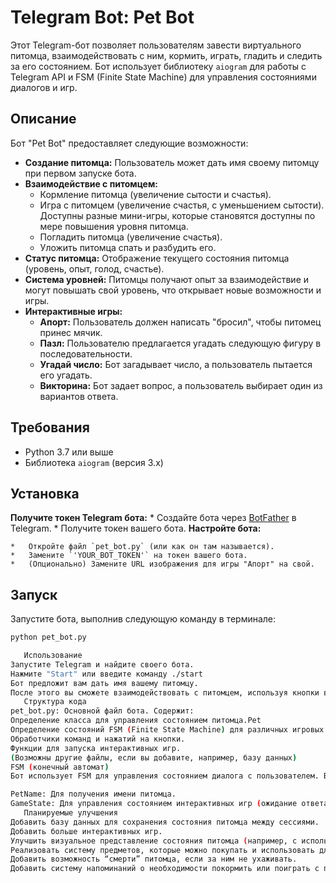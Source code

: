 # Telegram Bot: Pet Bot

Этот Telegram-бот позволяет пользователям завести виртуального питомца, взаимодействовать с ним, кормить, играть, гладить и следить за его состоянием. Бот использует библиотеку `aiogram` для работы с Telegram API и FSM (Finite State Machine) для управления состояниями диалогов и игр.

## Описание

Бот "Pet Bot" предоставляет следующие возможности:

*   **Создание питомца:** Пользователь может дать имя своему питомцу при первом запуске бота.
*   **Взаимодействие с питомцем:**
    *   Кормление питомца (увеличение сытости и счастья).
    *   Игра с питомцем (увеличение счастья, с уменьшением сытости). Доступны разные мини-игры, которые становятся доступны по мере повышения уровня питомца.
    *   Погладить питомца (увеличение счастья).
    *   Уложить питомца спать и разбудить его.
*   **Статус питомца:** Отображение текущего состояния питомца (уровень, опыт, голод, счастье).
*   **Система уровней:** Питомцы получают опыт за взаимодействие и могут повышать свой уровень, что открывает новые возможности и игры.
*   **Интерактивные игры:**
    *   **Апорт:** Пользователь должен написать "бросил", чтобы питомец принес мячик.
    *   **Пазл:** Пользователю предлагается угадать следующую фигуру в последовательности.
    *   **Угадай число:** Бот загадывает число, а пользователь пытается его угадать.
    *   **Викторина:** Бот задает вопрос, а пользователь выбирает один из вариантов ответа.

## Требования

*   Python 3.7 или выше
*   Библиотека `aiogram` (версия 3.x)

## Установка
 **Получите токен Telegram бота:**
    *   Создайте бота через [BotFather](https://t.me/BotFather) в Telegram.
    *   Получите токен вашего бота.
 **Настройте бота:**

    *   Откройте файл `pet_bot.py` (или как он там называется).
    *   Замените `'YOUR_BOT_TOKEN'` на токен вашего бота.
    *   (Опционально) Замените URL изображения для игры "Апорт" на свой.

## Запуск

Запустите бота, выполнив следующую команду в терминале:

```bash
python pet_bot.py

   Использование
Запустите Telegram и найдите своего бота.
Нажмите "Start" или введите команду ./start
Бот предложит вам дать имя вашему питомцу.
После этого вы сможете взаимодействовать с питомцем, используя кнопки в меню.
   Структура кода
pet_bot.py: Основной файл бота. Содержит:
Определение класса для управления состоянием питомца.Pet
Определение состояний FSM (Finite State Machine) для различных игровых процессов и диалогов.
Обработчики команд и нажатий на кнопки.
Функции для запуска интерактивных игр.
(Возможны другие файлы, если вы добавите, например, базу данных)
FSM (конечный автомат)
Бот использует FSM для управления состоянием диалога с пользователем. Вот основные FSM:

PetName: Для получения имени питомца.
GameState: Для управления состоянием интерактивных игр (ожидание ответа, ожидание числа и т.д.).
   Планируемые улучшения
Добавить базу данных для сохранения состояния питомца между сессиями.
Добавить больше интерактивных игр.
Улучшить визуальное представление состояния питомца (например, с использованием изображений).
Реализовать систему предметов, которые можно покупать и использовать для улучшения питомца.
Добавить возможность “смерти” питомца, если за ним не ухаживать.
Добавить систему напоминаний о необходимости покормить или поиграть с питомцем.
